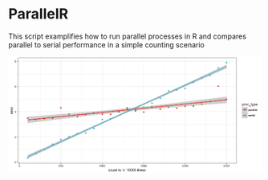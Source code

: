 # ParallelR

This script examplifies how to run parallel processes in R and compares parallel to serial performance in a simple counting scenario

![alt text](parallelr_results.png "Example of results")
